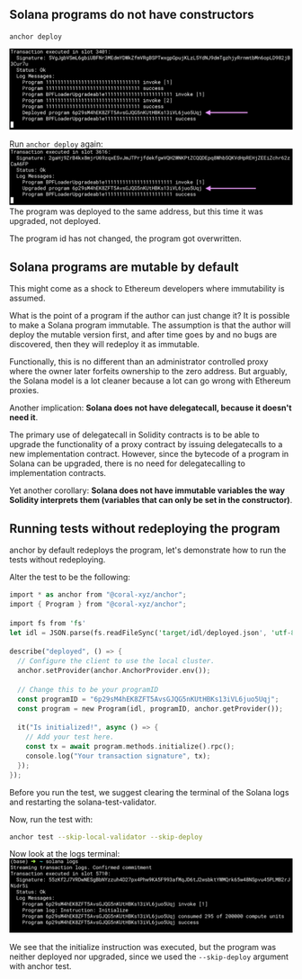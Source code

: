 Solana programs do not have constructors
----------------------------------------
```
anchor deploy
```
![alt text](image.png)


Run `anchor deploy` again:
![alt text](image-1.png)
The program was deployed to the same address, but this time it was upgraded, not deployed.

The program id has not changed, the program got overwritten.

Solana programs are mutable by default
--------------------------------------
This might come as a shock to Ethereum developers where immutability is assumed.

What is the point of a program if the author can just change it? It is possible to make a Solana program immutable. The assumption is that the author will deploy the mutable version first, and after time goes by and no bugs are discovered, then they will redeploy it as immutable.

Functionally, this is no different than an administrator controlled proxy where the owner later forfeits ownership to the zero address. But arguably, the Solana model is a lot cleaner because a lot can go wrong with Ethereum proxies.

Another implication: **Solana does not have delegatecall, because it doesn't need it**.

The primary use of delegatecall in Solidity contracts is to be able to upgrade the functionality of a proxy contract by issuing delegatecalls to a new implementation contract. However, since the bytecode of a program in Solana can be upgraded, there is no need for delegatecalling to implementation contracts.

Yet another corollary: **Solana does not have immutable variables the way Solidity interprets them (variables that can only be set in the constructor)**.


Running tests without redeploying the program
---------------------------------------------


anchor by default redeploys the program, let's demonstrate how to run the tests without redeploying.

Alter the test to be the following:

```rust
import * as anchor from "@coral-xyz/anchor";
import { Program } from "@coral-xyz/anchor";

import fs from 'fs'
let idl = JSON.parse(fs.readFileSync('target/idl/deployed.json', 'utf-8'))

describe("deployed", () => {
  // Configure the client to use the local cluster.
  anchor.setProvider(anchor.AnchorProvider.env());

  // Change this to be your programID
  const programID = "6p29sM4hEK8ZFT5AvsGJQG5nKUtHBKs13iVL6juo5Uqj";
  const program = new Program(idl, programID, anchor.getProvider());

  it("Is initialized!", async () => {
    // Add your test here.
    const tx = await program.methods.initialize().rpc();
    console.log("Your transaction signature", tx);
  });
});

```

Before you run the test, we suggest clearing the terminal of the Solana logs and restarting the solana-test-validator.

Now, run the test with:

```bash
anchor test --skip-local-validator --skip-deploy
```

Now look at the logs terminal:
![alt text](image-2.png)

We see that the initialize instruction was executed, but the program was neither deployed nor upgraded, since we used the `--skip-deploy` argument with anchor test.